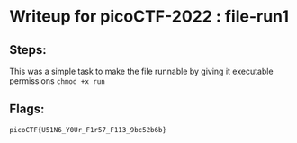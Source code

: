 # Writeup for picoCTF-2022 : file-run1

## Steps:
This was a simple task to make the file runnable by giving it executable permissions ```chmod +x run```

## Flags:
```picoCTF{U51N6_Y0Ur_F1r57_F113_9bc52b6b}```
